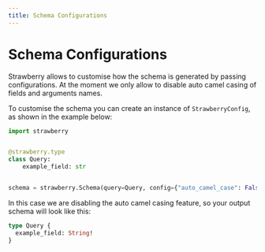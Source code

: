 ```yaml
---
title: Schema Configurations
---
```


# Schema Configurations

Strawberry allows to customise how the schema is generated by passing configurations.
At the moment we only allow to disable auto camel casing of fields and arguments names.

To customise the schema you can create an instance of `StrawberryConfig`, as shown in the
example below:

```python
import strawberry


@strawberry.type
class Query:
    example_field: str


schema = strawberry.Schema(query=Query, config={"auto_camel_case": False})
```

In this case we are disabling the auto camel casing feature, so your output schema
will look like this:

```graphql
type Query {
  example_field: String!
}
```
